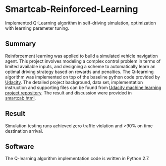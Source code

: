 # Smartcab-Reinforced-Learning
Implemented Q-Learning algorithm in self-driving simulation, optimization with learning parameter tuning.

## Summary
Reinforcement learning was applied to build a simulated vehicle navigation agent. This project involves modeling a complex control problem in terms of limited available inputs, and designing a scheme to automatically learn an optimal driving strategy based on rewards and penalties. The Q-learning algorithm was implemented on top of the baseline python code provided by [Udacity](https://www.udacity.com/). The detailed project background, data set, implementation instruction and supporting files can be found from [Udacity machine learning project repository](https://github.com/udacity/machine-learning/tree/master/projects/smartcab). The result and discussion were provided in [smartcab.html](https://github.com/ljj-ml/Smartcab-Reinforced-Learning/blob/master/smartcab.html).

## Result
Simulation testing runs achieved zero traffic violation and >90% on time destination arrival.

## Software
The Q-learning algorithm implementation code is written in Python 2.7.
